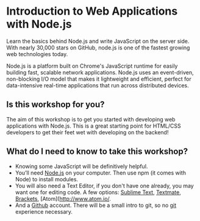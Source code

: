 Introduction to Web Applications with Node.js
=============================================

Learn the basics behind Node.js and write JavaScript on the server side. With nearly 30,000 stars on GitHub, node.js is one of the fastest growing web technologies today.

Node.js is a platform built on Chrome's JavaScript runtime for easily building fast, scalable network applications. Node.js uses an event-driven, non-blocking I/O model that makes it lightweight and efficient, perfect for data-intensive real-time applications that run across distributed devices.

Is this workshop for you?
-------------------------
The aim of this workshop is to get you started with developing web applications with Node.js. This is a great starting point for HTML/CSS developers to get their feet wet with developing on the backend!

What do I need to know to take this workshop?
---------------------------------------------
* Knowing some JavaScript will be definitively helpful. 
* You’ll need [Node.js]( http://nodejs.org/) on your computer. Then use npm (it comes with Node) to install modules.
* You will also need a Text Editor, if you don't have one already, you may want one for editing code. A few options: [Sublime Text](http://www.sublimetext.com/2), [Textmate](http://macromates.com/download), [Brackets](http://brackets.io/), [Atom](http://www.atom.io/. 
* And a [Github](https://github.com/join) account. There will be a small intro to git, so no [git](http://git-scm.com/) experience necessary.
